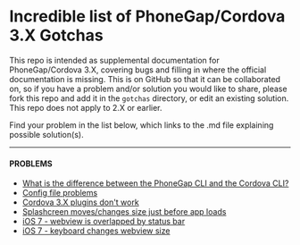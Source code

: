Incredible list of PhoneGap/Cordova 3.X Gotchas
===

This repo is intended as supplemental documentation for PhoneGap/Cordova 3.X, covering bugs and filling in where the official documentation is missing. This is on GitHub so that it can be collaborated on, so if you have a problem and/or solution you would like to share, please fork this repo and add it in the `gotchas` directory, or edit an existing solution. This repo does not apply to 2.X or earlier. 

Find your problem in the list below, which links to the .md file explaining possible solution(s).

***

#### PROBLEMS

- [What is the difference between the PhoneGap CLI and the Cordova CLI?](gotchas/phonegap-vs-cordova.md)
- [Config file problems](gotchas/config-file-problems.md)
- [Cordova 3.X plugins don't work](gotchas/plugins-dont-work.md)
- [Splashcreen moves/changes size just before app loads](gotchas/splashscreen-jumps.md)
- [iOS 7 - webview is overlapped by status bar](gotchas/app-overlapped-by-status-bar-ios7.md)
- [iOS 7 - keyboard changes webview size](ios-keyboard-changes-webview-size.md)
